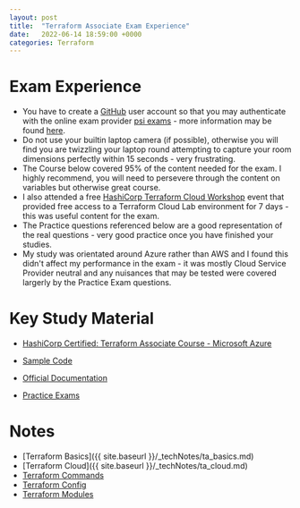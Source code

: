 ```yaml
---
layout: post
title:  "Terraform Associate Exam Experience"
date:   2022-06-14 18:59:00 +0000
categories: Terraform
---
```

# Exam Experience
- You have to create a [GitHub](https://github.com/) user account so that you may authenticate with the online exam provider [psi exams](https://identity.psionline.com/samlsso?spEntityID=https://home.psiexams.com/callback&fidp=hashicorp) - more information may be found [here](https://hashicorp-certifications.zendesk.com/hc/en-us/articles/360049382552).
- Do not use your builtin laptop camera (if possible), otherwise you will find you are twizzling your laptop round attempting to capture your room dimensions perfectly within 15 seconds - very frustrating.
- The Course below covered 95% of the content needed for the exam. I highly recommend, you will need to persevere through the content on variables but otherwise great course.
- I also attended a free [HashiCorp Terraform Cloud Workshop](https://www.hashicorp.com/events?type=all) event that provided free access to a Terraform Cloud Lab environment for 7 days - this was useful content for the exam.
- The Practice questions referenced below are a good representation of the real questions - very good practice once you have finished your studies.
- My study was orientated around Azure rather than AWS and I found this didn't affect my performance in the exam - it was mostly Cloud Service Provider neutral and any nuisances that may be tested were covered largerly by the Practice Exam questions.


# Key Study Material 

- [HashiCorp Certified: Terraform Associate Course - Microsoft Azure](https://www.udemy.com/course/hashicorp-certified-terraform-associate-on-azure-cloud/)

- [Sample Code](https://github.com/stacksimplify/hashicorp-certified-terraform-associate-on-azure)

- [Official Documentation](https://learn.hashicorp.com/tutorials/terraform/associate-review)

- [Practice Exams](https://www.whizlabs.com/hashicorp-certified-terraform-associate/)

# Notes

- [Terraform Basics]({{ site.baseurl }}/_techNotes/ta_basics.md)
- [Terraform Cloud]({{ site.baseurl }}/_techNotes/ta_cloud.md)
- [Terraform Commands](../_techNotes/ta_commands.md)
- [Terraform Config](../_techNotes/ta_config.md)
- [Terraform Modules](../_techNotes/ta_modules.md)
